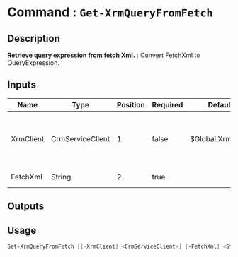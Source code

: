 ﻿# Command : `Get-XrmQueryFromFetch` 

## Description

**Retrieve query expression from fetch Xml.** : Convert FetchXml to QueryExpression.

## Inputs

Name|Type|Position|Required|Default|Description
----|----|--------|--------|-------|-----------
XrmClient|CrmServiceClient|1|false|$Global:XrmClient|Xrm connector initialized to target instance. Use latest one by default. (CrmServiceClient)
FetchXml|String|2|true||FetchXML query string.

## Outputs

## Usage

```Powershell 
Get-XrmQueryFromFetch [[-XrmClient] <CrmServiceClient>] [-FetchXml] <String> [<CommonParameters>]
``` 


